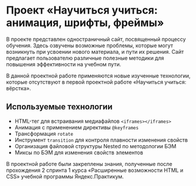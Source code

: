 # Проект «Научиться учиться: анимация, шрифты, фреймы»

В проекте представлен одностраничный сайт, посвященный процессу обучения. Здесь озвучены возможные проблемы, которые могут возникнуть при усвоении нового материала, и пути их решения. Сайт предлагает пользователю различные полезные методики для повышения эффективности на учебном пути.

В данной проектной работе применяются новые изученные технологии, которые отсутствуют в первой проектной работе «Научиться учиться: вёрстка».
## Используемые технологии

- HTML-тег для встраивания медиафайлов `<iframes></iframes>`
- Анимация с применением директивы `@keyframes`
- Трансформация `rotate`
- Инструмент `transition` для контроля плавности изменения свойств
- Организация файловой структуры Nested по методологии БЭМ
- Миксы по БЭМ для изменения свойств элементов

В проектной работе были закреплены знания, полученные после прохождения 2 спринта 1 курса «Расширенные возможности HTML и CSS» учебной программы Яндекс.Практикум.
